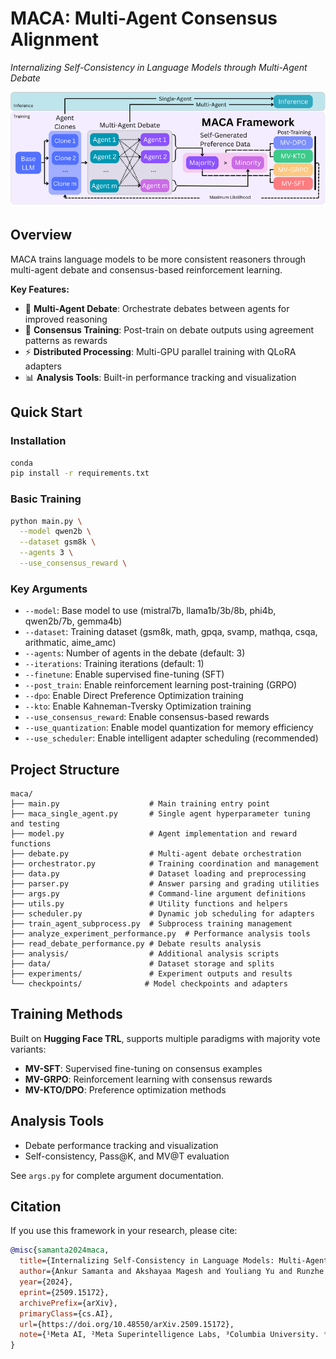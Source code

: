 # MACA: Multi-Agent Consensus Alignment

*Internalizing Self-Consistency in Language Models through Multi-Agent Debate*

![Policy](Policy.png)

## Overview

MACA trains language models to be more consistent reasoners through multi-agent debate and consensus-based reinforcement learning.

**Key Features:**
- 🤖 **Multi-Agent Debate**: Orchestrate debates between agents for improved reasoning
- 🎯 **Consensus Training**: Post-train on debate outputs using agreement patterns as rewards
- ⚡ **Distributed Processing**: Multi-GPU parallel training with QLoRA adapters
- 📊 **Analysis Tools**: Built-in performance tracking and visualization

## Quick Start

### Installation

```bash
conda 
pip install -r requirements.txt
```

### Basic Training

```bash
python main.py \
  --model qwen2b \
  --dataset gsm8k \
  --agents 3 \
  --use_consensus_reward \
```

### Key Arguments

- `--model`: Base model to use (mistral7b, llama1b/3b/8b, phi4b, qwen2b/7b, gemma4b)
- `--dataset`: Training dataset (gsm8k, math, gpqa, svamp, mathqa, csqa, arithmatic, aime_amc)
- `--agents`: Number of agents in the debate (default: 3)
- `--iterations`: Training iterations (default: 1)
- `--finetune`: Enable supervised fine-tuning (SFT)
- `--post_train`: Enable reinforcement learning post-training (GRPO)
- `--dpo`: Enable Direct Preference Optimization training
- `--kto`: Enable Kahneman-Tversky Optimization training
- `--use_consensus_reward`: Enable consensus-based rewards
- `--use_quantization`: Enable model quantization for memory efficiency
- `--use_scheduler`: Enable intelligent adapter scheduling (recommended)

## Project Structure

```
maca/
├── main.py                    # Main training entry point
├── maca_single_agent.py       # Single agent hyperparameter tuning and testing
├── model.py                   # Agent implementation and reward functions
├── debate.py                  # Multi-agent debate orchestration
├── orchestrator.py            # Training coordination and management
├── data.py                    # Dataset loading and preprocessing
├── parser.py                  # Answer parsing and grading utilities
├── args.py                    # Command-line argument definitions
├── utils.py                   # Utility functions and helpers
├── scheduler.py               # Dynamic job scheduling for adapters
├── train_agent_subprocess.py  # Subprocess training management
├── analyze_experiment_performance.py  # Performance analysis tools
├── read_debate_performance.py # Debate results analysis
├── analysis/                  # Additional analysis scripts
├── data/                      # Dataset storage and splits
├── experiments/               # Experiment outputs and results
└── checkpoints/              # Model checkpoints and adapters
```

## Training Methods

Built on **Hugging Face TRL**, supports multiple paradigms with majority vote variants:
- **MV-SFT**: Supervised fine-tuning on consensus examples
- **MV-GRPO**: Reinforcement learning with consensus rewards  
- **MV-KTO/DPO**: Preference optimization methods

## Analysis Tools

- Debate performance tracking and visualization
- Self-consistency, Pass@K, and MV@T evaluation

See `args.py` for complete argument documentation.

## Citation

If you use this framework in your research, please cite:

```bibtex
@misc{samanta2024maca,
  title={Internalizing Self-Consistency in Language Models: Multi-Agent Consensus Alignment},
  author={Ankur Samanta and Akshayaa Magesh and Youliang Yu and Runzhe Wu and Ayush Jain and Daniel Jiang and Boris Vidolov and Paul Sajda and Yonathan Efroni and Kaveh Hassani},
  year={2024},
  eprint={2509.15172},
  archivePrefix={arXiv},
  primaryClass={cs.AI},
  url={https://doi.org/10.48550/arXiv.2509.15172},
  note={¹Meta AI, ²Meta Superintelligence Labs, ³Columbia University. *Work done at Meta, †Joint last author, alphabetical order}
}
```